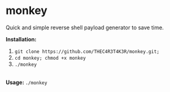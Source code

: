 # monkey
Quick and simple reverse shell payload generator to save time.

<b>Installation:</b><br />
  1. ```git clone https://github.com/THEC4R3T4K3R/monkey.git;```<br />
  2. ```cd monkey; chmod +x monkey```<br />
  3. ```./monkey```<br /><br />
  
<b>Usage: </b>
  ```./monkey```
